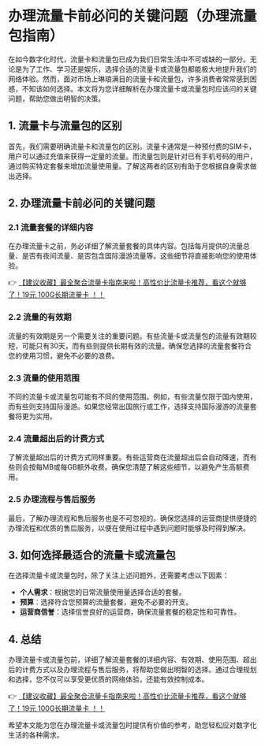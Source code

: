 # 办理流量卡前必问的关键问题（办理流量包指南）

在如今数字化时代，流量卡和流量包已成为我们日常生活中不可或缺的一部分。无论是为了工作、学习还是娱乐，选择合适的流量卡或流量包都能极大地提升我们的网络体验。然而，面对市场上琳琅满目的流量卡和流量包，许多消费者常常感到困惑，不知该如何选择。本文将为您详细解析在办理流量卡或流量包时应该问的关键问题，帮助您做出明智的决策。

## 1. 流量卡与流量包的区别

首先，我们需要明确流量卡和流量包的区别。流量卡通常是一种预付费的SIM卡，用户可以通过充值来获得一定量的流量。而流量包则是针对已有手机号码的用户，通过购买特定套餐来增加流量使用量。了解这两者的区别有助于您根据自身需求做出选择。

## 2. 办理流量卡前必问的关键问题

### 2.1 流量套餐的详细内容

在办理流量卡之前，务必详细了解流量套餐的具体内容。包括每月提供的流量总量、是否有夜间流量、是否包含国际漫游流量等。这些细节将直接影响您的使用体验。

👉 [【建议收藏】最全聚合流量卡指南来啦！高性价比流量卡推荐，看这个就够了！19元 100G长期流量卡 ！！](https://bit.ly/Liuliangka)

### 2.2 流量的有效期

流量的有效期是另一个需要关注的重要问题。有些流量卡或流量包的流量有效期较短，可能只有30天，而有些则提供长期有效的流量。确保您选择的流量套餐符合您的使用习惯，避免不必要的浪费。

### 2.3 流量的使用范围

不同的流量卡或流量包可能有不同的使用范围。例如，有些流量仅限于国内使用，而有些则支持国际漫游。如果您经常出国旅行或工作，选择支持国际漫游的流量套餐将更为实用。

### 2.4 流量超出后的计费方式

了解流量超出后的计费方式同样重要。有些运营商在流量超出后会自动降速，而有些则会按每MB或每GB额外收费。确保您清楚了解这些细节，以避免产生高额费用。

### 2.5 办理流程与售后服务

最后，了解办理流程和售后服务也是不可忽视的。确保您选择的运营商提供便捷的办理流程和优质的售后服务，以便在使用过程中遇到问题时能够及时得到解决。

## 3. 如何选择最适合的流量卡或流量包

在选择流量卡或流量包时，除了关注上述问题外，还需要考虑以下因素：

- **个人需求**：根据您的日常流量使用量选择合适的套餐。
- **预算**：选择符合您预算的流量套餐，避免不必要的开支。
- **运营商信誉**：选择信誉良好的运营商，确保流量套餐的稳定性和可靠性。

## 4. 总结

办理流量卡或流量包前，详细了解流量套餐的详细内容、有效期、使用范围、超出后的计费方式以及办理流程与售后服务，将帮助您做出明智的选择。通过合理规划和选择，您不仅可以享受更优质的网络体验，还能有效控制成本。

👉 [【建议收藏】最全聚合流量卡指南来啦！高性价比流量卡推荐，看这个就够了！19元 100G长期流量卡 ！！](https://bit.ly/Liuliangka)

希望本文能为您在办理流量卡或流量包时提供有价值的参考，助您轻松应对数字化生活的各种需求。